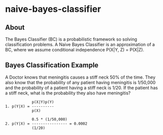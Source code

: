 # naive-bayes-classifier

 ## About

The Bayes Classifier (BC) is a probabilistic framework so solving
classification problems. A Naive Bayes Classifier is an approximation of a BC, where we assume conditional independence P(X|Y, Z) = P(X|Z).

## Bayes Classification Example

A Doctor knows that meningitis causes a stiff neck 50% of the time. They also know that the probability of any patient having meningitis is 1/50,000 and the probability of a patient having a stiff neck is 1/20. If the patient has a stiff neck, what is the probability they also have meningitis?

```
            p(X|Y)p(Y)
1. p(Y|X) = ----------
            p(X)

            0.5 * (1/50,000)
2. p(Y|X) = ---------------- = 0.0002
            (1/20)
```
